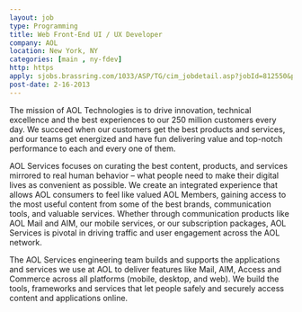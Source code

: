 ```yaml
---
layout: job
type: Programming
title: Web Front-End UI / UX Developer
company: AOL
location: New York, NY
categories: [main , ny-fdev]
http: https
apply: sjobs.brassring.com/1033/ASP/TG/cim_jobdetail.asp?jobId=812550&partnerid=25237&siteid=36
post-date: 2-16-2013
---
```


The mission of AOL Technologies is to drive innovation, technical excellence and the best experiences to our 250 million customers every day. We succeed when our customers get the best products and services, and our teams get energized and have fun delivering value and top-notch performance to each and every one of them. 

AOL Services focuses on curating the best content, products, and services mirrored to real human behavior – what people need to make their digital lives as convenient as possible. We create an integrated experience that allows AOL consumers to feel like valued AOL Members, gaining access to the most useful content from some of the best brands, communication tools, and valuable services. Whether through communication products like AOL Mail and AIM, our mobile services, or our subscription packages, AOL Services is pivotal in driving traffic and user engagement across the AOL network.

The AOL Services engineering team builds and supports the applications and services we use at AOL to deliver features like Mail, AIM, Access and Commerce across all platforms (mobile, desktop, and web). We build the tools, frameworks and services that let people safely and securely access content and applications online.